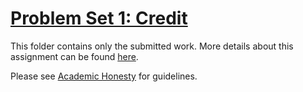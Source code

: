# [Problem Set 1: Credit](https://cs50.harvard.edu/x/2022/psets/1/credit/)

This folder contains only the submitted work. More details about this assignment can be found [here](https://cs50.harvard.edu/x/2022/psets/1/credit/).

Please see [Academic Honesty](https://cs50.harvard.edu/x/2022/honesty/) for guidelines.
